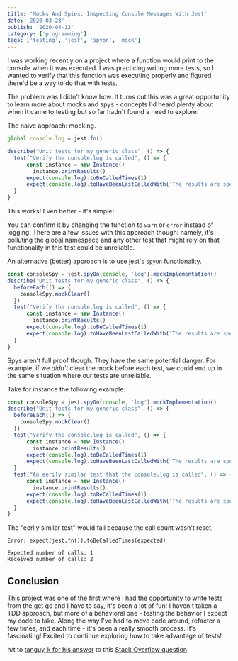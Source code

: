 ```yaml
---
title: 'Mocks And Spies: Inspecting Console Messages With Jest'
date: '2020-03-23'
publish: '2020-04-12'
category: ['programming']
tags: ['testing', 'jest', 'spyon', 'mock']
---
```


I was working recently on a project where a function would print to the console when it was executed. I was practicing writing more tests, so I wanted to verify that this function was executing properly and figured there'd be a way to do that with tests.

The problem was I didn't know how. It turns out this was a great opportunity to learn more about mocks and spys - concepts I'd heard plenty about when it came to testing but so far hadn't found a need to explore.

The naive approach: mocking.

```typescript:title=generic.tests.ts
global.console.log = jest.fn()

describe("Unit tests for my generic class", () => {
  test("Verify the console.log is called", () => {
      const instance = new Instance()
		instance.printResults()
      expect(console.log).toBeCalledTimes(1)
      expect(console.log).toHaveBeenLastCalledWith('The results are spectacular!')
  }
}
```

This works! Even better - it's simple!

You can confirm it by changing the function to `warn` or `error` instead of logging. There are a few issues with this approach though: namely, it's polluting the global namespace and any other test that might rely on that functionality in this test could be unreliable.

An alternative (better) approach is to use jest's `spyOn` functionality.

```typescript:title=generic.tests.ts
const consoleSpy = jest.spyOn(console, 'log').mockImplementation()
describe("Unit tests for my generic class", () => {
  beforeEach(() => {
    consoleSpy.mockClear()
  })
  test("Verify the console.log is called", () => {
      const instance = new Instance()
		instance.printResults()
      expect(console.log).toBeCalledTimes(1)
      expect(console.log).toHaveBeenLastCalledWith('The results are spectacular!')
  }
}
```

Spys aren't full proof though. They have the same potential danger. For example, if we _didn't_ clear the mock before each test, we could end up in the same situation where our tests are unreliable.

Take for instance the following example:

```typescript:title=generic.tests.ts
const consoleSpy = jest.spyOn(console, 'log').mockImplementation()
describe("Unit tests for my generic class", () => {
  beforeEach(() => {
    consoleSpy.mockClear()
  })
  test("Verify the console.log is called", () => {
      const instance = new Instance()
		instance.printResults()
      expect(console.log).toBeCalledTimes(1)
      expect(console.log).toHaveBeenLastCalledWith('The results are spectacular!')
  }
  test("An eerily similar test that the console.log is called", () => {
      const instance = new Instance()
		instance.printResults()
      expect(console.log).toBeCalledTimes(1)
      expect(console.log).toHaveBeenLastCalledWith('The results are spectacular!')
  }
}
```

The "eerily similar test" would fail because the call count wasn't reset.

```shell
Error: expect(jest.fn()).toBeCalledTimes(expected)

Expected number of calls: 1
Received number of calls: 2
```

## Conclusion

This project was one of the first where I had the opportunity to write tests from the get go and I have to say, it's been a lot of fun! I haven't taken a TDD approach, but more of a behavioral one - testing the behavior I expect my code to take. Along the way I've had to move code around, refactor a few times, and each time - it's been a really smooth process. It's fascinating! Excited to continue exploring how to take advantage of tests!

h/t to [tanguy_k for his answer](https://stackoverflow.com/a/56677834) to this [Stack Overflow question](https://stackoverflow.com/questions/41223963/jest-how-to-mock-console-when-it-is-used-by-a-third-party-library)

